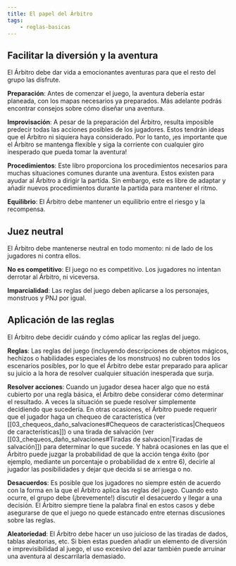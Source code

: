 ```yaml
---
title: El papel del Árbitro
tags:
    - reglas-basicas
---
```


## Facilitar la diversión y la aventura
El Árbitro debe dar vida a emocionantes aventuras para que el resto del grupo las disfrute.

**Preparación**: Antes de comenzar el juego, la aventura debería estar planeada, con los mapas necesarios ya preparados. Más adelante podrás encontrar consejos sobre cómo diseñar una aventura.

**Improvisación**: A pesar de la preparación del Árbitro, resulta imposible predecir todas las acciones posibles de los jugadores. Estos tendrán ideas que el Árbitro ni siquiera haya considerado. Por lo tanto, ¡es importante que el Árbitro se mantenga flexible y siga la corriente con cualquier giro inesperado que pueda tomar la aventura!

**Procedimientos**: Este libro proporciona los procedimientos necesarios para muchas situaciones comunes durante una aventura. Estos existen para ayudar al Árbitro a dirigir la partida. Sin embargo, este es libre de adaptar y añadir nuevos procedimientos durante la partida para mantener el ritmo.

**Equilibrio**: El Árbitro debe mantener un equilibrio entre el riesgo y la recompensa.

## Juez neutral
El Árbitro debe mantenerse neutral en todo momento: ni de lado de los jugadores ni contra ellos.

**No es competitivo**: El juego no es competitivo. Los jugadores no intentan derrotar al Árbitro, ni viceversa.

**Imparcialidad**: Las reglas del juego deben aplicarse a los personajes, monstruos y PNJ por igual.

## Aplicación de las reglas
El Árbitro debe decidir cuándo y cómo aplicar las reglas del juego.

**Reglas**: Las reglas del juego (incluyendo descripciones de objetos mágicos, hechizos o habilidades especiales de los monstruos) no cubren todos los escenarios posibles, por lo que el Árbitro debe estar preparado para aplicar su juicio a la hora de resolver cualquier situación inesperada que surja.

**Resolver acciones**: Cuando un jugador desea hacer algo que no está cubierto por una regla básica, el Árbitro debe considerar cómo determinar el resultado. A veces la situación se puede resolver simplemente decidiendo que sucedería. En otras ocasiones, el Árbitro puede requerir que el jugador haga un chequeo de característica (ver [[03_chequeos_daño_salvaciones#Chequeos de caracteristicas|Chequeos de características]]) o una tirada de salvación (ver [[03_chequeos_daño_salvaciones#Tiradas de salvacion|Tiradas de salvación]]) para determinar lo que sucede. Y habrá ocasiones en las que el Árbitro puede juzgar la probabilidad de que la acción tenga éxito (por ejemplo, mediante un porcentaje o probabilidad de x entre 6), decirle al jugador las posibilidades y dejar que decida si se arriesga o no.

**Desacuerdos**: Es posible que los jugadores no siempre estén de acuerdo con la forma en la que el Árbitro aplica las reglas del juego. Cuando esto ocurre, el grupo debe (¡brevemente!) discutir el desacuerdo y llegar a una decisión. El Árbitro siempre tiene la palabra final en estos casos y debe asegurarse de que el juego no quede estancado entre eternas discusiones sobre las reglas.

**Aleatoriedad**: El Árbitro debe hacer un uso juicioso de las tiradas de dados, tablas aleatorias, etc. Si bien estas pueden añadir un elemento de diversión e imprevisibilidad al juego, el uso excesivo del azar también puede arruinar una aventura al descarrilarla demasiado.
